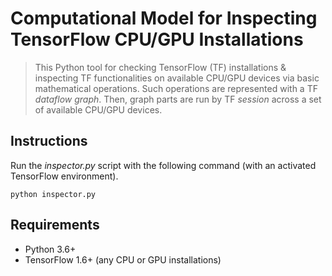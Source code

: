 # Computational Model for Inspecting TensorFlow CPU/GPU Installations
> This Python tool for checking TensorFlow (TF) installations & inspecting TF functionalities on available CPU/GPU devices via basic mathematical operations. Such operations are represented with a TF *dataflow graph*. Then, graph parts are run by TF *session* across a set of available CPU/GPU devices.

## Instructions
Run the *inspector.py* script with the following command (with an activated TensorFlow environment).
```
python inspector.py
```

## Requirements
* Python 3.6+
* TensorFlow 1.6+ (any CPU or GPU installations)

